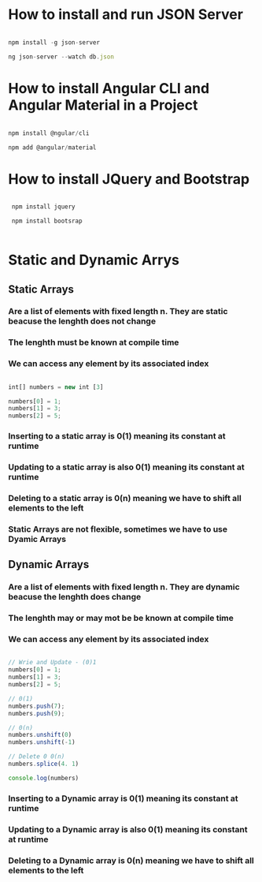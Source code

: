 # How to install and run JSON Server

``` ts

npm install -g json-server 

ng json-server --watch db.json


```
# How to install Angular CLI and Angular Material in a Project

``` ts

npm install @ngular/cli

npm add @angular/material 

```

# How to install JQuery and Bootstrap

``` ts 

 npm install jquery

 npm install bootsrap
 
 ```

 # Static and Dynamic Arrys 

## Static Arrays 

### Are a list of elements with fixed length n. They are static beacuse the lenghth does not change

### The lenghth must be known at compile time

### We can access any element by its associated index

 ``` ts 

int[] numbers = new int [3]

numbers[0] = 1;
numbers[1] = 3;
numbers[2] = 5;

```
### Inserting to a static array is 0(1) meaning its constant at runtime 

###  Updating to a static array is also 0(1) meaning its constant at runtime 

### Deleting to a static array is 0(n) meaning we have to shift all elements to the left 

### Static Arrays are not flexible, sometimes we have to use Dyamic Arrays



## Dynamic Arrays

### Are a list of elements with fixed length n. They are dynamic beacuse the lenghth does change 

### The lenghth may or may mot be be known at compile time

### We can access any element by its associated index



``` ts 

// Wrie and Update - (0)1
numbers[0] = 1;
numbers[1] = 3;
numbers[2] = 5;

// 0(1)
numbers.push(7);
numbers.push(9);

// 0(n)
numbers.unshift(0)
numbers.unshift(-1)

// Delete 0 0(n)
numbers.splice(4. 1)

console.log(numbers)


```
### Inserting to a Dynamic array is 0(1) meaning its constant at runtime 

###  Updating to a Dynamic array is also 0(1) meaning its constant at runtime 

### Deleting to a Dynamic array is 0(n) meaning we have to shift all elements to the left 